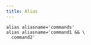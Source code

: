```yaml
---
title: Alias
---
```


```shell
alias aliasname='commands'
alias aliasname='command1 && \
  command2'
```

